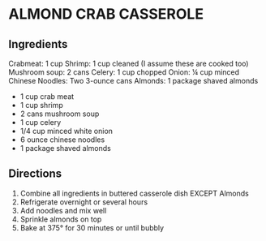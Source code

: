 # ALMOND CRAB CASSEROLE
## Ingredients
Crabmeat:  1 cup
Shrimp: 1 cup cleaned (I assume these are cooked too)
Mushroom soup:  2 cans
Celery:  1 cup chopped
Onion:  ¼ cup minced
Chinese Noodles:  Two 3-ounce cans
Almonds:  1 package shaved almonds
- 1 cup crab meat
- 1 cup shrimp
- 2 cans mushroom soup
- 1 cup celery
- 1/4 cup minced white onion
- 6 ounce chinese noodles
- 1 package shaved almonds

## Directions
1. Combine all ingredients in buttered casserole dish EXCEPT Almonds
2. Refrigerate overnight or several hours
3. Add noodles and mix well
4. Sprinkle almonds on top
5. Bake at 375° for 30 minutes or until bubbly


